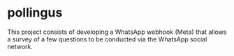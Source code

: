 # pollingus
This project consists of developing a WhatsApp webhook (Meta) that allows a survey of a few questions to be conducted via the WhatsApp social network.
